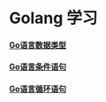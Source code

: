 # Golang 学习


#### [Go语言数据类型](datetype/Readme.md)

#### [Go语言条件语句](ondition/Readme.md)

#### [Go语言循环语句](loop/Readme.md)



